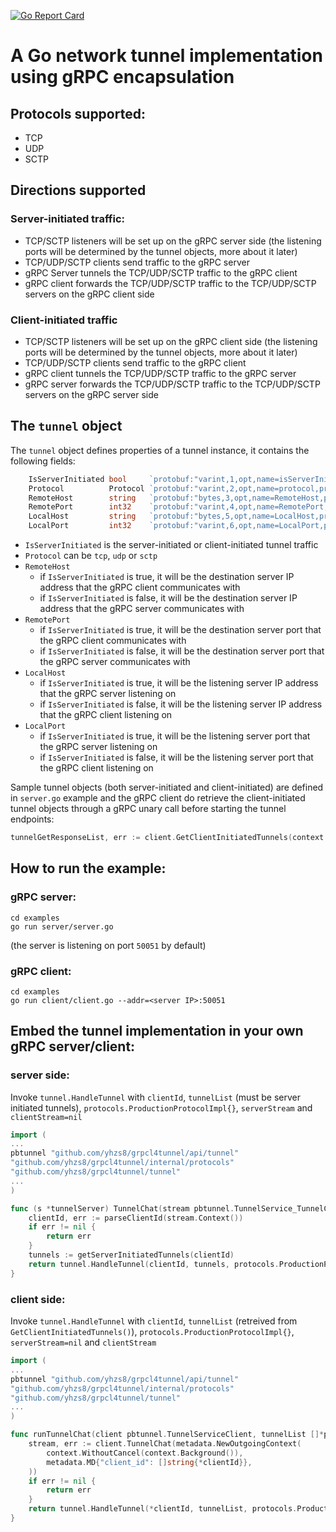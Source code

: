 [![Go Report Card](https://goreportcard.com/badge/github.com/yhzs8/grpcl4tunnel)](https://goreportcard.com/report/github.com/yhzs8/grpcl4tunnel)

# A Go network tunnel implementation using gRPC encapsulation

## Protocols supported:
* TCP
* UDP
* SCTP

## Directions supported
### Server-initiated traffic:
* TCP/SCTP listeners will be set up on the gRPC server side (the listening ports will be determined by the tunnel objects, more about it later)
* TCP/UDP/SCTP clients send traffic to the gRPC server
* gRPC Server tunnels the TCP/UDP/SCTP traffic to the gRPC client
* gRPC client forwards the TCP/UDP/SCTP traffic to the TCP/UDP/SCTP servers on the gRPC client side

### Client-initiated traffic
* TCP/SCTP listeners will be set up on the gRPC client side (the listening ports will be determined by the tunnel objects, more about it later)
* TCP/UDP/SCTP clients send traffic to the gRPC client
* gRPC client tunnels the TCP/UDP/SCTP traffic to the gRPC server
* gRPC server forwards the TCP/UDP/SCTP traffic to the TCP/UDP/SCTP servers on the gRPC server side

## The `tunnel` object
The `tunnel` object defines properties of a tunnel instance, it contains the following fields:
```go
	IsServerInitiated bool     `protobuf:"varint,1,opt,name=isServerInitiated,proto3" json:"isServerInitiated,omitempty"`
	Protocol          Protocol `protobuf:"varint,2,opt,name=protocol,proto3,enum=tunnel.Protocol" json:"protocol,omitempty"`
	RemoteHost        string   `protobuf:"bytes,3,opt,name=RemoteHost,proto3" json:"RemoteHost,omitempty"`
	RemotePort        int32    `protobuf:"varint,4,opt,name=RemotePort,proto3" json:"RemotePort,omitempty"`
	LocalHost         string   `protobuf:"bytes,5,opt,name=LocalHost,proto3" json:"LocalHost,omitempty"`
	LocalPort         int32    `protobuf:"varint,6,opt,name=LocalPort,proto3" json:"LocalPort,omitempty"`
```
* `IsServerInitiated` is the server-initiated or client-initiated tunnel traffic
* `Protocol` can be `tcp`, `udp` or `sctp`
* `RemoteHost` 
  * if `IsServerInitiated` is true, it will be the destination server IP address that the gRPC client communicates with
  * if `IsServerInitiated` is false, it will be the destination server IP address that the gRPC server communicates with
* `RemotePort`
  * if `IsServerInitiated` is true, it will be the destination server port that the gRPC client communicates with
  * if `IsServerInitiated` is false, it will be the destination server port that the gRPC server communicates with
* `LocalHost`
    * if `IsServerInitiated` is true, it will be the listening server IP address that the gRPC server listening on
    * if `IsServerInitiated` is false, it will be the listening server IP address that the gRPC client listening on
* `LocalPort`
    * if `IsServerInitiated` is true, it will be the listening server port that the gRPC server listening on
    * if `IsServerInitiated` is false, it will be the listening server port that the gRPC client listening on

Sample tunnel objects (both server-initiated and client-initiated) are defined in `server.go` example and the gRPC client do retrieve the client-initiated tunnel objects through a gRPC unary call before starting the tunnel endpoints:
```go
tunnelGetResponseList, err := client.GetClientInitiatedTunnels(context.Background(), &pbtunnel.TunnelGetPayload{ClientId: *clientId})
```

## How to run the example:
### gRPC server:
```shell
cd examples
go run server/server.go
```
(the server is listening on port `50051` by default)

### gRPC client:
```shell
cd examples
go run client/client.go --addr=<server IP>:50051
```
## Embed the tunnel implementation in your own gRPC server/client:
### server side:
Invoke `tunnel.HandleTunnel` with `clientId`, `tunnelList` (must be server initiated tunnels), `protocols.ProductionProtocolImpl{}`, `serverStream` and `clientStream=nil`
```go
import (
...
pbtunnel "github.com/yhzs8/grpcl4tunnel/api/tunnel"
"github.com/yhzs8/grpcl4tunnel/internal/protocols"
"github.com/yhzs8/grpcl4tunnel/tunnel"
...
)

func (s *tunnelServer) TunnelChat(stream pbtunnel.TunnelService_TunnelChatServer) error {
    clientId, err := parseClientId(stream.Context())
    if err != nil {
        return err
    }
    tunnels := getServerInitiatedTunnels(clientId)
    return tunnel.HandleTunnel(clientId, tunnels, protocols.ProductionProtocolImpl{}, stream, nil)
}
```
### client side:
Invoke `tunnel.HandleTunnel` with `clientId`, `tunnelList` (retreived from `GetClientInitiatedTunnels()`), `protocols.ProductionProtocolImpl{}`, `serverStream=nil` and `clientStream`
```go
import (
...
pbtunnel "github.com/yhzs8/grpcl4tunnel/api/tunnel"
"github.com/yhzs8/grpcl4tunnel/internal/protocols"
"github.com/yhzs8/grpcl4tunnel/tunnel"
...
)

func runTunnelChat(client pbtunnel.TunnelServiceClient, tunnelList []*pbtunnel.Tunnel) error {
	stream, err := client.TunnelChat(metadata.NewOutgoingContext(
		context.WithoutCancel(context.Background()),
		metadata.MD{"client_id": []string{*clientId}},
	))
	if err != nil {
		return err
	}
	return tunnel.HandleTunnel(*clientId, tunnelList, protocols.ProductionProtocolImpl{}, nil, stream)
}
```
